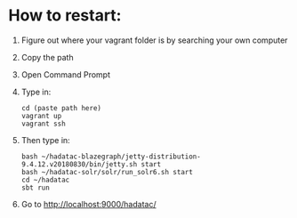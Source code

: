 # How to restart:

1. Figure out where your vagrant folder is by searching your own computer
2. Copy the path
3. Open Command Prompt
4. Type in: 

   ```text
   cd (paste path here)
   vagrant up
   vagrant ssh
   ```

5. Then type in:

   ```text
   bash ~/hadatac-blazegraph/jetty-distribution-9.4.12.v20180830/bin/jetty.sh start
   bash ~/hadatac-solr/solr/run_solr6.sh start
   cd ~/hadatac
   sbt run
   ```

6. Go to [http://localhost:9000/hadatac/](http://localhost:9000/hadatac/) 

